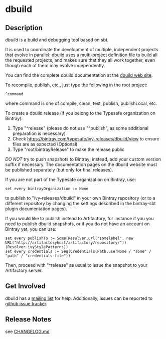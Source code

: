 # dbuild

## Description

*dbuild* is a build and debugging tool based on sbt.

It is used to coordinate the development of multiple, independent projects
that evolve in parallel: dbuild uses a multi-project definition file to build
all the requested projects, and makes sure that they all work together, even
though each of them may evolve independently.

You can find the complete dbuild documentation at the
[dbuild web site](http://typesafehub.github.com/dbuild).

To recompile, publish, etc., just type the following in the root project:

    ^command

where command is one of compile, clean, test, publish, publishLocal, etc.

To create a dbuild release (if you belong to the Typesafe organization on Bintray):

1. Type "^release"  (please do not use "^publish", as some additional preparation is necessary)
2. Check https://bintray.com/typesafe/ivy-releases/dbuild/view to ensure files are as expected (Optional)
3. Type "root/bintrayRelease" to make the release public

*DO NOT* try to push snapshots to Bintray; instead, add your custom version
suffix if necessary. The documentation pages on the dbuild website must be
published separately (but only for final releases).

If you are not part of the Typesafe organization on Bintray, use:

    set every bintrayOrganization := None

to publish to "ivy-releases/dbuild" in your own Bintray repository
(or to a different repository by changing the settings described
in the bintray-sbt plugin documentation pages).

If you would like to publish instead to Artifactory, for instance if you
you need to publish dbuild snapshots, or if you do not have an account on
Bintray yet, you can use:

    set every publishTo := Some(Resolver.url("somelabel", new URL("http://artifactoryhost/artifactory/repository/"))(Resolver.ivyStylePatterns))
    set every credentials := Seq(Credentials(Path.userHome / "some" / "path" / "credentials-file"))

Then, proceed with "^release" as usual to issue the snapshot to your Artifactory server.


## Get Involved

dbuild has a [mailing list](http://groups.google.com/d/forum/dbuild) for help.  Additionally, issues can be
reported to [github issue tracker](https://github.com/typesafehub/dbuild/issues).

## Release Notes

see [CHANGELOG.md](CHANGELOG.md)
